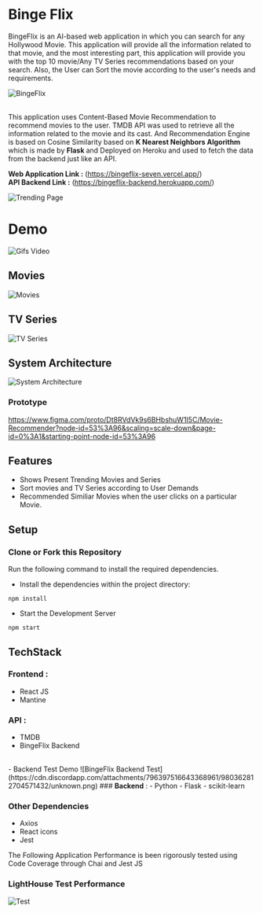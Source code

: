 
# Binge Flix

BingeFlix is an AI-based web application in which you can search for any Hollywood Movie. This application will provide all the information related to that movie, and the most interesting part, this application will provide you with the top 10 movie/Any TV Series recommendations based on your search. Also, the User can Sort the movie according to the user's needs and requirements.
<br>

![BingeFlix](https://cdn.discordapp.com/attachments/889884346301964348/980171554535137331/logo.png)

<br>
This application uses Content-Based Movie Recommendation to recommend movies to the user. TMDB API was used to retrieve all the information related to the movie and its cast. And Recommendation Engine is based on Cosine Similarity based on
<b> K Nearest Neighbors Algorithm </b> which is made by <b>
Flask </b> and Deployed on Heroku and used to fetch the data from the backend just like an API.

<br>


<b>Web Application Link :</b> (https://bingeflix-seven.vercel.app/)
<br>
<b>API Backend Link :</b> (https://bingeflix-backend.herokuapp.com/)







![<b>Trending Page</b>](https://cdn.discordapp.com/attachments/926055068271251467/980163620082155600/unknown.png)

# Demo

![Gifs Video](https://dev-to-uploads.s3.amazonaws.com/uploads/articles/xx1eemzfyyhiumh8h1rl.gif)
## Movies
![Movies](https://cdn.discordapp.com/attachments/926055068271251467/980164721212817428/unknown.png)

## TV Series
![TV Series](https://cdn.discordapp.com/attachments/926055068271251467/980165029171200000/unknown.png)


## System Architecture

![System Architecture](https://cdn.discordapp.com/attachments/796397516643368961/980373711725142016/Group_76.jpg)


### Prototype

https://www.figma.com/proto/Dt8RVdVk9s6BHbshuW1I5C/Movie-Recommender?node-id=53%3A96&scaling=scale-down&page-id=0%3A1&starting-point-node-id=53%3A96

## Features

- Shows Present Trending Movies and Series
- Sort movies and TV Series according to User Demands
- Recommended Similiar Movies when the user clicks on a particular    Movie.


## Setup
### Clone or Fork this Repository

Run the following command to install the required dependencies.
 
- Install the dependencies within the project directory:
```
npm install
```
- Start the Development Server
```
npm start
```



## TechStack

### <b>Frontend</b> :
 - React JS
 - Mantine 

### <b>API</b> : 
 - TMDB
 - BingeFlix Backend
 <br>
 - Backend Test Demo
![BingeFlix Backend Test](https://cdn.discordapp.com/attachments/796397516643368961/980362812704571432/unknown.png)
### <b>Backend</b> :
 - Python
 - Flask
 - scikit-learn

### Other Dependencies
 - Axios
 - React icons
 - Jest 


The Following Application Performance is been rigorously tested
using Code Coverage through Chai and Jest JS  
### LightHouse Test Performance 

![Test](https://cdn.discordapp.com/attachments/912221791592796190/980214843938336838/unknown.png)









